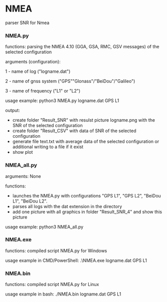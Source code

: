 # NMEA
parser SNR for Nmea

### NMEA.py

functions: parsing the NMEA 4.10 (GGA, GSA, RMC, GSV messages) of the selected configuration

arguments (configuration):

1 - name of log ("logname.dat")

2 - name of gnss system ("GPS""Glonass"/"BeiDou"/"Galileo")

3 - name of frequency ("L1" or "L2")

usage example: python3 NMEA.py logname.dat GPS L1

output:

- create folder "Result_SNR" with resulst picture logname.png with the SNR of the selected configuration
- create folder "Result_CSV" with data of SNR of the selected configuration
- generate file text.txt with average data of the selected configuration or additional writing to a file if it exist
- show plot


### NMEA_all.py 

arguments: None

functions:

- launches the NMEA.py with configurations "GPS L1", "GPS L2", "BeiDou L1", "BeiDou L2".
- parses all logs with the dat extension in the directory
- add one picture with all graphics in folder "Result_SNR_4" and show this picture

usage example: python3 NMEA_all.py


### NMEA.exe 

functions: compiled script NMEA.py for Windows

usage example in CMD/PowerShell: .\NMEA.exe logname.dat GPS L1

### NMEA.bin 

functions: compiled script NMEA.py for Linux

usage example in bash: ./NMEA.bin logname.dat GPS L1
